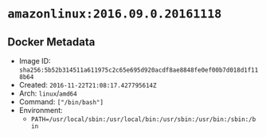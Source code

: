 # `amazonlinux:2016.09.0.20161118`

## Docker Metadata

- Image ID: `sha256:5b52b314511a611975c2c65e695d920acdf8ae8848fe0ef00b7d018d1f118b64`
- Created: `2016-11-22T21:08:17.427795614Z`
- Arch: `linux`/`amd64`
- Command: `["/bin/bash"]`
- Environment:
  - `PATH=/usr/local/sbin:/usr/local/bin:/usr/sbin:/usr/bin:/sbin:/bin`
